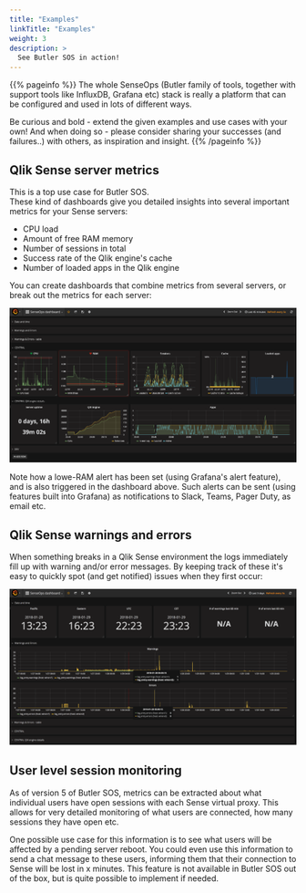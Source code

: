 ```yaml
---
title: "Examples"
linkTitle: "Examples"
weight: 3
description: >
  See Butler SOS in action!
---
```


{{% pageinfo %}}
The whole SenseOps (Butler family of tools, together with support tools like InfluxDB, Grafana etc) stack is really a platform that can be configured and used in lots of different ways.  

Be curious and bold - extend the given examples and use cases with your own!
And when doing so - please consider sharing your successes (and failures..) with others, as inspiration and insight.
{{% /pageinfo %}}


## Qlik Sense server metrics

This is a top use case for Butler SOS.  
These kind of dashboards give you detailed insights into several important metrics for your Sense servers:

* CPU load
* Amount of free RAM memory
* Number of sessions in total
* Success rate of the Qlik engine's cache
* Number of loaded apps in the Qlik engine

You can create dashboards that combine metrics from several servers, or break out the metrics for each server:

![Grafana dashboard](senseOps_dashboard_4.png "SenseOps dashboard showing Qlik Sense metrics, using Grafana")

Note how a lowe-RAM alert has been set (using Grafana's alert feature), and is also triggered in the dashboard above. Such alerts can be sent (using features built into Grafana) as notifications to Slack, Teams, Pager Duty, as email etc.

## Qlik Sense warnings and errors

When something breaks in a Qlik Sense environment the logs immediately fill up with warning and/or error messages. By keeping track of these it's easy to quickly spot (and get notified) issues when they first occur:

![Grafana dashboard](senseOps_dashboard_3.png "SenseOps dashboard showing errors and warnings, using Grafana")

## User level session monitoring

As of version 5 of Butler SOS, metrics can be extracted about what individual users have open sessions with each Sense virtual proxy. This allows for very detailed monitoring of what users are connected, how many sessions they have open etc.  

One possible use case for this information is to see what users will be affected by a pending server reboot. You could even use this information to send a chat message to these users, informing them that their connection to Sense will be lost in x minutes. This feature is not available in Butler SOS out of the box, but is quite possible to implement if needed.

